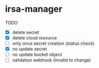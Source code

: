 # irsa-manager

TODO

- [x] delete secret
- [x] delete cloud resource
- [ ] only once secret creation (status check)
- [x] no update secret
- [ ] no update bucket object
- [ ] validation webhook (invalid to change)
